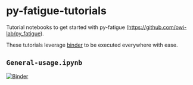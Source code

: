 # py-fatigue-tutorials

Tutorial notebooks to get started with py-fatigue (https://github.com/owi-lab/py_fatigue).

These tutorials leverage [binder](https://mybinder.org/) to be executed everywhere with ease.

## `General-usage.ipynb`
[![Binder](https://mybinder.org/badge_logo.svg)](https://mybinder.org/v2/gh/owi-lab/py-fatigue-tutorials/main?labpath=General-usage.ipynb)

